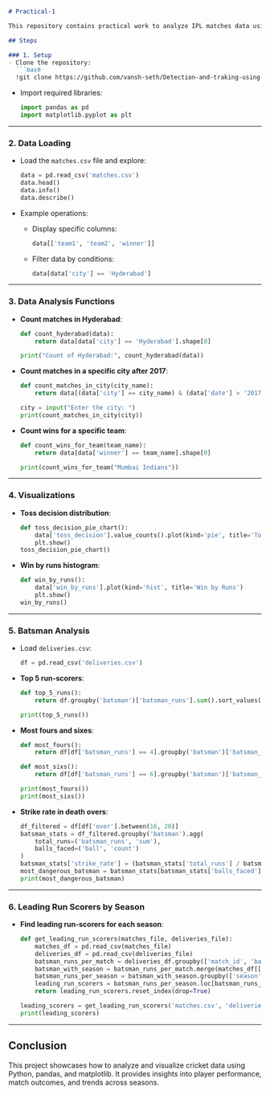 ```markdown
# Practical-1

This repository contains practical work to analyze IPL matches data using Python and pandas, demonstrating skills in data manipulation, visualization, and analysis.

## Steps

### 1. Setup
- Clone the repository:
  ```bash
  !git clone https://github.com/vansh-seth/Detection-and-traking-using-yolov5.git
  ```

- Import required libraries:
  ```python
  import pandas as pd
  import matplotlib.pyplot as plt
  ```

---

### 2. Data Loading
- Load the `matches.csv` file and explore:
  ```python
  data = pd.read_csv('matches.csv')
  data.head()
  data.info()
  data.describe()
  ```

- Example operations:
  - Display specific columns:
    ```python
    data[['team1', 'team2', 'winner']]
    ```
  - Filter data by conditions:
    ```python
    data[data['city'] == 'Hyderabad']
    ```

---

### 3. Data Analysis Functions
- **Count matches in Hyderabad**:
  ```python
  def count_hyderabad(data):
      return data[data['city'] == 'Hyderabad'].shape[0]
  
  print("Count of Hyderabad:", count_hyderabad(data))
  ```

- **Count matches in a specific city after 2017**:
  ```python
  def count_matches_in_city(city_name):
      return data[(data['city'] == city_name) & (data['date'] > '2017-01-01')].shape[0]
  
  city = input("Enter the city: ")
  print(count_matches_in_city(city))
  ```

- **Count wins for a specific team**:
  ```python
  def count_wins_for_team(team_name):
      return data[data['winner'] == team_name].shape[0]
  
  print(count_wins_for_team("Mumbai Indians"))
  ```

---

### 4. Visualizations
- **Toss decision distribution**:
  ```python
  def toss_decision_pie_chart():
      data['toss_decision'].value_counts().plot(kind='pie', title='Toss Decision Distribution')
      plt.show()
  toss_decision_pie_chart()
  ```

- **Win by runs histogram**:
  ```python
  def win_by_runs():
      data['win_by_runs'].plot(kind='hist', title='Win by Runs')
      plt.show()
  win_by_runs()
  ```

---

### 5. Batsman Analysis
- Load `deliveries.csv`:
  ```python
  df = pd.read_csv('deliveries.csv')
  ```

- **Top 5 run-scorers**:
  ```python
  def top_5_runs():
      return df.groupby('batsman')['batsman_runs'].sum().sort_values(ascending=False).head(5)
  
  print(top_5_runs())
  ```

- **Most fours and sixes**:
  ```python
  def most_fours():
      return df[df['batsman_runs'] == 4].groupby('batsman')['batsman_runs'].count().sort_values(ascending=False).head(5)
  
  def most_sixs():
      return df[df['batsman_runs'] == 6].groupby('batsman')['batsman_runs'].count().sort_values(ascending=False).head(5)
  
  print(most_fours())
  print(most_sixs())
  ```

- **Strike rate in death overs**:
  ```python
  df_filtered = df[df['over'].between(16, 20)]
  batsman_stats = df_filtered.groupby('batsman').agg(
      total_runs=('batsman_runs', 'sum'),
      balls_faced=('ball', 'count')
  )
  batsman_stats['strike_rate'] = (batsman_stats['total_runs'] / batsman_stats['balls_faced']) * 100
  most_dangerous_batsman = batsman_stats[batsman_stats['balls_faced'] > 200].sort_values(by='strike_rate', ascending=False).head(1)
  print(most_dangerous_batsman)
  ```

---

### 6. Leading Run Scorers by Season
- **Find leading run-scorers for each season**:
  ```python
  def get_leading_run_scorers(matches_file, deliveries_file):
      matches_df = pd.read_csv(matches_file)
      deliveries_df = pd.read_csv(deliveries_file)
      batsman_runs_per_match = deliveries_df.groupby(['match_id', 'batsman'])['batsman_runs'].sum().reset_index()
      batsman_with_season = batsman_runs_per_match.merge(matches_df[['id', 'season']], left_on='match_id', right_on='id')
      batsman_runs_per_season = batsman_with_season.groupby(['season', 'batsman'])['batsman_runs'].sum().reset_index()
      leading_run_scorers = batsman_runs_per_season.loc[batsman_runs_per_season.groupby('season')['batsman_runs'].idxmax()]
      return leading_run_scorers.reset_index(drop=True)
  
  leading_scorers = get_leading_run_scorers('matches.csv', 'deliveries.csv')
  print(leading_scorers)
  ```

---

## Conclusion
This project showcases how to analyze and visualize cricket data using Python, pandas, and matplotlib. It provides insights into player performance, match outcomes, and trends across seasons.
```
